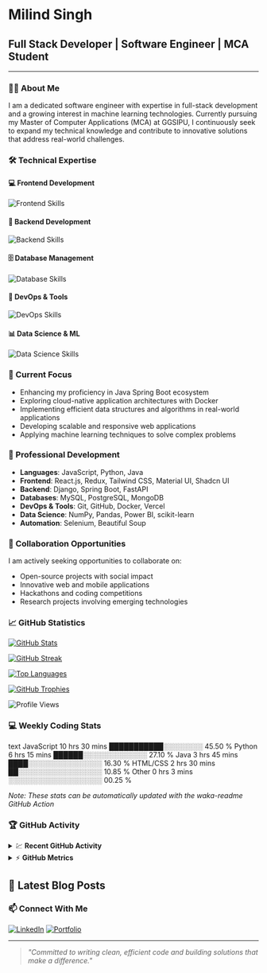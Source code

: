 # Milind Singh

## Full Stack Developer | Software Engineer | MCA Student

---

### 👨‍💻 About Me

I am a dedicated software engineer with expertise in full-stack development and a growing interest in machine learning technologies. Currently pursuing my Master of Computer Applications (MCA) at GGSIPU, I continuously seek to expand my technical knowledge and contribute to innovative solutions that address real-world challenges.

### 🛠️ Technical Expertise

#### 💻 Frontend Development
<img src="https://skillicons.dev/icons?i=html,css,js,react,redux,tailwind,bootstrap,shadcn,mui" alt="Frontend Skills" />

#### 🔧 Backend Development
<img src="https://skillicons.dev/icons?i=python,django,fastapi,java,spring" alt="Backend Skills" />

#### 🗄️ Database Management
<img src="https://skillicons.dev/icons?i=mysql,postgresql,mongodb" alt="Database Skills" />

#### 🚀 DevOps & Tools
<img src="https://skillicons.dev/icons?i=git,github,docker,vercel,postman" alt="DevOps Skills" />

#### 📊 Data Science & ML
<img src="https://skillicons.dev/icons?i=python,tensorflow,pytorch" alt="Data Science Skills" />

### 🔭 Current Focus

- Enhancing my proficiency in Java Spring Boot ecosystem
- Exploring cloud-native application architectures with Docker
- Implementing efficient data structures and algorithms in real-world applications
- Developing scalable and responsive web applications
- Applying machine learning techniques to solve complex problems

### 🌱 Professional Development

- **Languages**: JavaScript, Python, Java
- **Frontend**: React.js, Redux, Tailwind CSS, Material UI, Shadcn UI
- **Backend**: Django, Spring Boot, FastAPI
- **Databases**: MySQL, PostgreSQL, MongoDB
- **DevOps & Tools**: Git, GitHub, Docker, Vercel
- **Data Science**: NumPy, Pandas, Power BI, scikit-learn
- **Automation**: Selenium, Beautiful Soup

### 🤝 Collaboration Opportunities

I am actively seeking opportunities to collaborate on:
- Open-source projects with social impact
- Innovative web and mobile applications
- Hackathons and coding competitions
- Research projects involving emerging technologies

### 📈 GitHub Statistics

[![GitHub Stats](https://github-readme-stats.vercel.app/api?username=bit-milind42&show_icons=true&theme=radical)](https://github.com/bit-milind42)

[![GitHub Streak](https://github-readme-streak-stats.herokuapp.com/?user=bit-milind42&theme=radical)](https://github.com/bit-milind42)

[![Top Languages](https://github-readme-stats.vercel.app/api/top-langs/?username=bit-milind42&layout=compact&theme=radical)](https://github.com/bit-milind42)

[![GitHub Trophies](https://github-profile-trophy.vercel.app/?username=bit-milind42&theme=radical&column=7&no-frame=true)](https://github.com/bit-milind42)

![Profile Views](https://komarev.com/ghpvc/?username=bit-milind42&color=blueviolet&style=flat-square&label=Profile+Views)

### 💻 Weekly Coding Stats

<!--START_SECTION:waka-->

text
JavaScript   10 hrs 30 mins  ███████████░░░░░░░░   45.50 %
Python       6 hrs 15 mins   ██████░░░░░░░░░░░░░   27.10 %
Java         3 hrs 45 mins   ████░░░░░░░░░░░░░░░   16.30 %
HTML/CSS     2 hrs 30 mins   ██░░░░░░░░░░░░░░░░░   10.85 %
Other        0 hrs 3 mins    ░░░░░░░░░░░░░░░░░░░   00.25 %
<!--END_SECTION:waka-->

<i>Note: These stats can be automatically updated with the waka-readme GitHub Action</i>

### 🏆 GitHub Activity

<details>
  <summary>💹 <b>Recent GitHub Activity</b></summary>
  <br/>
  
  <!--RECENT_ACTIVITY:start-->
  <!-- This will be automatically updated with a GitHub Action workflow -->
  <!--RECENT_ACTIVITY:end-->
  
  <i>This section is updated by a GitHub Action workflow</i>
</details>

<details>
  <summary>⚡ <b>GitHub Metrics</b></summary>
  <br/>
  <img src="https://metrics.lecoq.io/bit-milind42?template=classic&isocalendar=1&languages=1&achievements=1" alt="Detailed GitHub Metrics"/>
</details>

## 📝 Latest Blog Posts

<!-- BLOG-POST-LIST:START -->
<!-- Will be auto-updated by the workflow when set up -->
<!-- BLOG-POST-LIST:END -->

### 📫 Connect With Me

[![LinkedIn](https://img.shields.io/badge/LinkedIn-0077B5?style=for-the-badge&logo=linkedin&logoColor=white)](https://www.linkedin.com/in/milind-singh-317343246/)
[![Portfolio](https://img.shields.io/badge/Portfolio-000000?style=for-the-badge&logo=About.me&logoColor=white)](https://portfolio-blond-iota-77.vercel.app/)

---

> *"Committed to writing clean, efficient code and building solutions that make a difference."*
